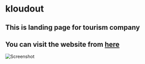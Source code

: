 # kloudout
## This is landing page for tourism company
## You can visit the website from [here](https://kloudout-landing.herokuapp.com/)

![Screenshot](kloudout.png)
